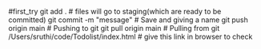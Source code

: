 #first_try
git add .                     # files will go to staging(which are ready to be committed)
git commit -m "message"        # Save and giving a name
git push origin main           # Pushing to git
git pull origin main           # Pulling from git
/Users/sruthi/code/Todolist/index.html    # give this link in browser to check
